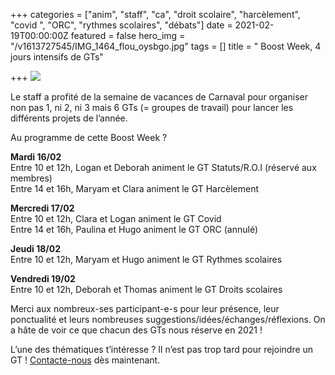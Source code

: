 +++
categories = ["anim", "staff", "ca", "droit scolaire", "harcèlement", "covid ", "ORC", "rythmes scolaires", "débats"]
date = 2021-02-19T00:00:00Z
featured = false
hero_img = "/v1613727545/IMG_1464_flou_oysbgo.jpg"
tags = []
title = " Boost Week, 4 jours intensifs de GTs"

+++
![](https://res.cloudinary.com/cefasbl/image/upload/c_limit,dpr_auto,q_70,w_740,f_auto/v1613655763/147783650_267699008059011_787057151534018935_n_mbuinv.png)

Le staff a profité de la semaine de vacances de Carnaval pour organiser non pas 1, ni 2, ni 3 mais 6 GTs (= groupes de travail) pour lancer les différents projets de l’année.

Au programme de cette Boost Week ?

**Mardi 16/02**  
Entre 10 et 12h, Logan et Deborah animent le GT Statuts/R.O.I (réservé aux membres)  
Entre 14 et 16h, Maryam et Clara animent le GT Harcèlement

**Mercredi 17/02**  
Entre 10 et 12h, Clara et Logan animent le GT Covid  
Entre 14 et 16h, Paulina et Hugo animent le GT ORC (annulé)

**Jeudi 18/02**  
Entre 10 et 12h, Maryam et Hugo animent le GT Rythmes scolaires

**Vendredi 19/02**  
Entre 10 et 12h, Deborah et Thomas animent le GT Droits scolaires

Merci aux nombreux-ses participant-e-s pour leur présence, leur ponctualité et leurs nombreuses suggestions/idées/échanges/réflexions. On a hâte de voir ce que chacun des GTs nous réserve en 2021 !

L’une des thématiques t’intéresse ? Il n’est pas trop tard pour rejoindre un GT ! [Contacte-nous](/contact) dès maintenant.